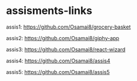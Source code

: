 # assisments-links

assis1: https://github.com/Osamai8/grocery-basket

assis2:  https://github.com/Osamai8/giphy-app

assis3:  https://github.com/Osamai8/react-wizard

assis4: https://github.com/Osamai8/assis4

assis5:  https://github.com/Osamai8/assis5
